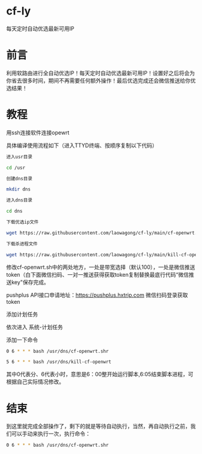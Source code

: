 # cf-ly
每天定时自动优选最新可用IP

# 前言
利用软路由进行全自动优选IP！每天定时自动优选最新可用IP！设置好之后将会为你省去很多时间，期间不再需要任何额外操作！最后优选完成还会微信推送给你优选结果！

# 教程
用ssh连接软件连接opewrt

具体编译使用流程如下（进入TTYD终端、按顺序复制以下代码）
 
 ```bash
进入usr目录

cd /usr

创建dns目录

mkdir dns

进入dns目录

cd dns

下载优选ip文件

wget https://raw.githubusercontent.com/laowagong/cf-ly/main/cf-openwrt.sh

下载杀进程文件

wget https://raw.githubusercontent.com/laowagong/cf-ly/main/kill-cf-openwrt.sh
```

修改cf-openwrt.sh中的两处地方，一处是带宽选择（默认100），一处是微信推送token（白下面微信扫码、一对一推送获得获取token复制替换最底行代码“微信推送key"保存完成。

pushplus API接口申请地址：https://pushplus.hxtrip.com  微信扫码登录获取token

添加计划任务

依次进入 系统-计划任务

添加一下命令

 ```bash
0 6 * * * bash /usr/dns/cf-openwrt.shr

5 6 * * * bash /usr/dns/kill-cf-openwrt
```

其中0代表分、6代表小时，意思是6：00整开始运行脚本,6:05结束脚本进程，可根据自己实际情况修改。
 
# 结束
 
 到这里就完成全部操作了，剩下的就是等待自动执行，当然，再自动执行之前，我们可以手动来执行一次，执行命令：
 
 ```bash
0 6 * * * bash /usr/dns/cf-openwrt.shr
```

